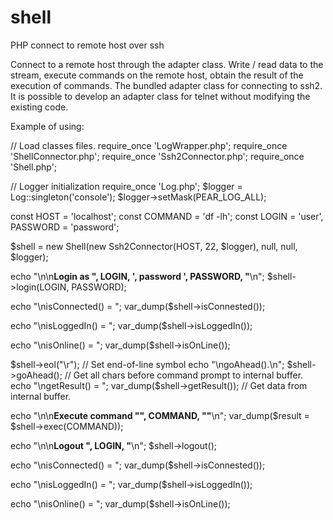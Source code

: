 # shell
PHP connect to remote host over ssh

Connect to a remote host through the adapter class. Write / read data to the stream, execute commands on the remote host, obtain the result of the execution of commands.
The bundled adapter class for connecting to ssh2. It is possible to develop an adapter class for telnet without modifying the existing code.

Example of using:

// Load classes files.
require_once 'LogWrapper.php';
require_once 'ShellConnector.php';
require_once 'Ssh2Connector.php';
require_once 'Shell.php';

// Logger initialization
require_once 'Log.php';
$logger = Log::singleton('console');
$logger->setMask(PEAR_LOG_ALL);

const HOST = 'localhost';
const COMMAND = 'df -lh';
const
    LOGIN = 'user',
    PASSWORD = 'password';

$shell = new Shell(new Ssh2Connector(HOST, 22, $logger), null, null, $logger);

echo "\n\n<b>Login as ", LOGIN, ', password ', PASSWORD, "</b>\n";
$shell->login(LOGIN, PASSWORD);

echo "\nisConnected() = ";
var_dump($shell->isConnested());

echo "\nisLoggedIn() = ";
var_dump($shell->isLoggedIn());

echo "\nisOnline() = ";
var_dump($shell->isOnLine());

$shell->eol("\r");                // Set end-of-line symbol
echo "\ngoAhead().\n";
$shell->goAhead();                // Get all chars before command prompt to internal buffer.
echo "\ngetResult() = ";
var_dump($shell->getResult());    // Get data from internal buffer.

echo "\n\n<b>Execute command \"", COMMAND, "\"</b>\n";
var_dump($result = $shell->exec(COMMAND));

echo "\n\n<b>Logout ", LOGIN, "</b>\n";
$shell->logout();

echo "\nisConnected() = ";
var_dump($shell->isConnested());

echo "\nisLoggedIn() = ";
var_dump($shell->isLoggedIn());

echo "\nisOnline() = ";
var_dump($shell->isOnLine());
